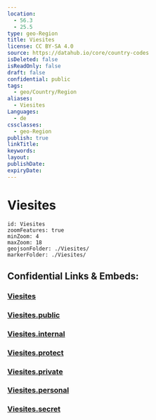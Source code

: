 ```yaml
---
location:
  - 56.3
  - 25.5
type: geo-Region
title: Viesites
license: CC BY-SA 4.0
source: https://datahub.io/core/country-codes
isDeleted: false
isReadOnly: false
draft: false
confidential: public
tags:
  - geo/Country/Region
aliases:
  - Viesites
Languages:
  - de
cssclasses:
  - geo-Region
publish: true
linkTitle:
keywords:
layout:
publishDate:
expiryDate:
---
```


# Viesites

```leaflet
id: Viesites
zoomFeatures: true 
minZoom: 4 
maxZoom: 18
geojsonFolder: ./Viesites/
markerFolder: ./Viesites/
```


## Confidential Links & Embeds: 

### [Viesites](/_Standards/Earth/Continent/Europe/Europe~North/Latvia/Counties/Viesites.md) 

### [Viesites.public](/_public/Earth/Continent/Europe/Europe~North/Latvia/Counties/Viesites.public.md) 

### [Viesites.internal](/_internal/Earth/Continent/Europe/Europe~North/Latvia/Counties/Viesites.internal.md) 

### [Viesites.protect](/_protect/Earth/Continent/Europe/Europe~North/Latvia/Counties/Viesites.protect.md) 

### [Viesites.private](/_private/Earth/Continent/Europe/Europe~North/Latvia/Counties/Viesites.private.md) 

### [Viesites.personal](/_personal/Earth/Continent/Europe/Europe~North/Latvia/Counties/Viesites.personal.md) 

### [Viesites.secret](/_secret/Earth/Continent/Europe/Europe~North/Latvia/Counties/Viesites.secret.md)

